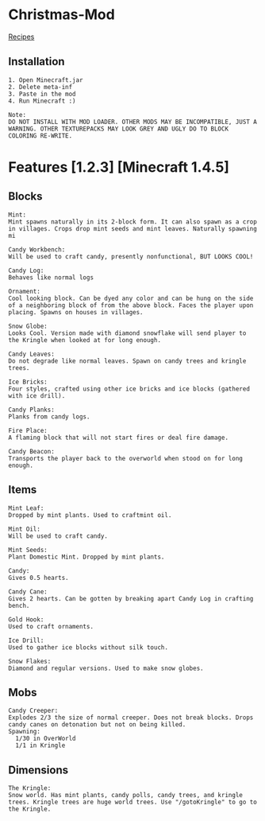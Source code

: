 Christmas-Mod
=============
  [Recipes](https://github.com/eekysam/Christmas-Mod/wiki/Recipes)
  
  Installation
  ---------------------
    1. Open Minecraft.jar
    2. Delete meta-inf
    3. Paste in the mod
    4. Run Minecraft :)

    Note:
    DO NOT INSTALL WITH MOD LOADER. OTHER MODS MAY BE INCOMPATIBLE, JUST A WARNING. OTHER TEXTUREPACKS MAY LOOK GREY AND UGLY DO TO BLOCK COLORING RE-WRITE.
Features [1.2.3] [Minecraft 1.4.5]
=============
  Blocks
  ---------------------
    Mint:
    Mint spawns naturally in its 2-block form. It can also spawn as a crop in villages. Crops drop mint seeds and mint leaves. Naturally spawning mi

    Candy Workbench:
    Will be used to craft candy, presently nonfunctional, BUT LOOKS COOL!

    Candy Log:
    Behaves like normal logs

    Ornament:
    Cool looking block. Can be dyed any color and can be hung on the side of a neighboring block of from the above block. Faces the player upon placing. Spawns on houses in villages.

    Snow Globe:
    Looks Cool. Version made with diamond snowflake will send player to the Kringle when looked at for long enough.

    Candy Leaves:
    Do not degrade like normal leaves. Spawn on candy trees and kringle trees.

    Ice Bricks:
    Four styles, crafted using other ice bricks and ice blocks (gathered with ice drill).
    
    Candy Planks:
    Planks from candy logs.
    
    Fire Place:
    A flaming block that will not start fires or deal fire damage.
    
    Candy Beacon:
    Transports the player back to the overworld when stood on for long enough.

  Items
  ---------------------
    Mint Leaf:
    Dropped by mint plants. Used to craftmint oil.

    Mint Oil:
    Will be used to craft candy.

    Mint Seeds:
    Plant Domestic Mint. Dropped by mint plants.

    Candy:
    Gives 0.5 hearts.

    Candy Cane:
    Gives 2 hearts. Can be gotten by breaking apart Candy Log in crafting bench.

    Gold Hook:
    Used to craft ornaments.

    Ice Drill:
    Used to gather ice blocks without silk touch.
    
    Snow Flakes:
    Diamond and regular versions. Used to make snow globes.

  Mobs
  ---------------------
    Candy Creeper:
    Explodes 2/3 the size of normal creeper. Does not break blocks. Drops candy canes on detonation but not on being killed.
    Spawning:
      1/30 in OverWorld
      1/1 in Kringle

  Dimensions
  ---------------------
    The Kringle:
    Snow world. Has mint plants, candy polls, candy trees, and kringle trees. Kringle trees are huge world trees. Use "/gotoKringle" to go to the Kringle.